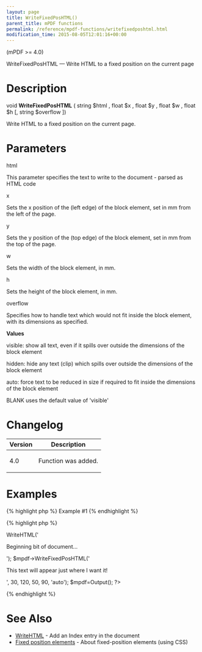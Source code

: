 ```yaml
---
layout: page
title: WriteFixedPosHTML()
parent_title: mPDF functions
permalink: /reference/mpdf-functions/writefixedposhtml.html
modification_time: 2015-08-05T12:01:16+00:00
---
```


<p>(mPDF &gt;= 4.0)</p>
<p>WriteFixedPosHTML — Write HTML to a fixed position on the current page</p>

# Description

<p class="manual_block">void <b>WriteFixedPosHTML</b> ( string <span class="parameter">$html</span> , float <span class="parameter">$x</span> , float <span class="parameter">$y</span> , float <span class="parameter">$w</span> , float <span class="parameter">$h</span> [, string <span class="parameter">$overflow</span> ])</p>
<p>Write HTML to a fixed position on the current page.</p>

# Parameters

<p class="manual_param_dt"><span class="parameter">html</span></p>
<p class="manual_param_dd">This parameter specifies the text to write to the document - parsed as HTML code</p>
<p class="manual_param_dt"><span class="parameter">x</span></p>
<p class="manual_param_dd">Sets the <span class="parameter">x</span> position of the (left edge) of the block element, set in mm from the left of the page.<span class="smallblock">

</span></p>
<p class="manual_param_dt"><span class="parameter">y</span></p>
<p class="manual_param_dd">Sets the <span class="parameter">y</span> position of the (top edge) of the block element, set in mm from the top of the page.<span class="smallblock">

</span></p>
<p class="manual_param_dt"><span class="parameter">w</span></p>
<p class="manual_param_dd">Sets the width of the block element, in mm.<span class="smallblock">

</span></p>
<p class="manual_param_dt"><span class="parameter">h</span></p>
<p class="manual_param_dd">Sets the height of the block element, in mm.<span class="smallblock">

</span></p>
<p><span class="parameter">overflow</span></p>
<p class="manual_param_dd">Specifies how to handle text which would not fit inside the block element, with its dimensions as specified.

<span class="smallblock"></span></p>
<p class="manual_param_dd"><b>Values</b>

visible: show all text, even if it spills over outside the dimensions of the block element

hidden: hide any text (clip) which spills over outside the dimensions of the block element

auto: force text to be reduced in size if required to fit inside the dimensions of the block element

<span class="smallblock">BLANK</span> uses the default value of 'visible'</p>

# Changelog

<table class="table"> <thead>
<tr> <th>Version</th><th>Description</th> </tr>
</thead> <tbody>
<tr>
<td>4.0</td>
<td>
<p>Function was added.</p>
</td>
</tr>
</tbody> </table>

# Examples

{% highlight php %}
Example #1
{% endhighlight %}

{% highlight php %}
<?php

<?php

$mpdf=new mPDF();

$mpdf->WriteHTML('<p>Beginning bit of document...</p>');

$mpdf->WriteFixedPosHTML('<p>This text will appear just where I want it!</p>', 30, 120, 50, 90, 'auto');

$mpdf=Output();

?>
{% endhighlight %}

# See Also

<ul>
<li class="manual_boxlist"><a href="{{ "/reference/mpdf-functions/writehtml.html" | prepend: site.baseurl }}">WriteHTML</a> - Add an Index entry in the document </li>
<li class="manual_boxlist"><a href="{{ "/what-else-can-i-do/fixed-position-blocks.html" | prepend: site.baseurl }}">Fixed position elements</a> - About fixed-position elements (using CSS)

</li>
</ul>
